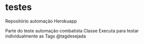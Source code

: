 # testes
Repositório automação Herokuapp

Parte do teste automação combatista
Classe Executa para testar individualmente as Tags @tagdesejada

